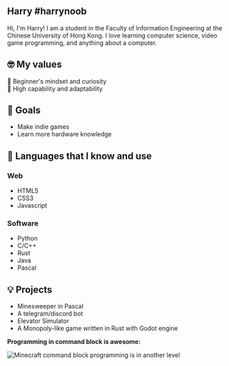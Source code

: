 ## Harry #harrynoob
Hi, I'm Harry! I am a student in the Faculty of Information Engineering at the Chinese University of Hong Kong. I love learning computer science, video game programming, and anything about a computer.

## 🤓 My values
🍏 Beginner's mindset and curiosity<br>
💨 High capability and adaptability<br>

## 🌱 Goals
- Make indie games
- Learn more hardware knowledge

## 🧠 Languages that I know and use
### Web
- HTML5
- CSS3
- Javascript
### Software
- Python
- C/C++
- Rust
- Java
- Pascal

## 💡 Projects
- Minesweeper in Pascal
- A telegram/discord bot
- Elevator Simulator
- A Monopoly-like game written in Rust with Godot engine


**Programming in command block is awesome:**

![Minecraft command block programming is in another level](https://i.kym-cdn.com/photos/images/original/001/340/291/07b.jpg)


<!--
## 🔗 Get in touch
- Personal site: 
- Dev.to: 
- StackOverflow: 



- 🔭 I’m currently working on ...
- 🌱 I’m currently learning ...
- 👯 I’m looking to collaborate on ...
- 🤔 I’m looking for help with ...
- 💬 Ask me about ...
- 📫 How to reach me: ...
- 😄 Pronouns: ...
- ⚡ Fun fact: ...
-->

